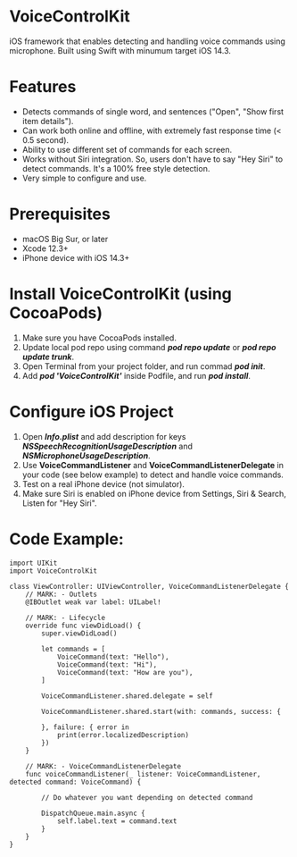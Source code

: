 # VoiceControlKit
iOS framework that enables detecting and handling voice commands using microphone. Built using Swift with minumum target iOS 14.3.

# Features
* Detects commands of single word, and sentences ("Open", "Show first item details").
* Can work both online and offline, with extremely fast response time (< 0.5 second).
* Ability to use different set of commands for each screen.
* Works without Siri integration. So, users don't have to say "Hey Siri" to detect commands. It's a 100% free style detection.
* Very simple to configure and use.

# Prerequisites
* macOS Big Sur, or later
* Xcode 12.3+
* iPhone device with iOS 14.3+

# Install VoiceControlKit (using CocoaPods)
1. Make sure you have CocoaPods installed.
2. Update local pod repo using command **<em>pod repo update</em>** or **<em>pod repo update trunk</em>**.
3. Open Terminal from your project folder, and run commad **<em>pod init</em>**.
4. Add **<em>pod 'VoiceControlKit'</em>** inside Podfile, and run **<em>pod install</em>**.

# Configure iOS Project
1. Open **<em>Info.plist</em>** and add description for keys **<em>NSSpeechRecognitionUsageDescription</em>** and <em>**NSMicrophoneUsageDescription</em>**.
2. Use **VoiceCommandListener** and **VoiceCommandListenerDelegate** in your code (see below example) to detect and handle voice commands.
3. Test on a real iPhone device (not simulator).
4. Make sure Siri is enabled on iPhone device from Settings, Siri & Search, Listen for "Hey Siri".

# Code Example:

    import UIKit
    import VoiceControlKit

    class ViewController: UIViewController, VoiceCommandListenerDelegate {
        // MARK: - Outlets
        @IBOutlet weak var label: UILabel!
    
        // MARK: - Lifecycle
        override func viewDidLoad() {
            super.viewDidLoad()
        
            let commands = [
                VoiceCommand(text: "Hello"),
                VoiceCommand(text: "Hi"),
                VoiceCommand(text: "How are you"),
            ]
        
            VoiceCommandListener.shared.delegate = self
        
            VoiceCommandListener.shared.start(with: commands, success: {
            
            }, failure: { error in
                print(error.localizedDescription)
            })
        }
    
        // MARK: - VoiceCommandListenerDelegate
        func voiceCommandListener(_ listener: VoiceCommandListener, detected command: VoiceCommand) {
        
            // Do whatever you want depending on detected command
        
            DispatchQueue.main.async {
                self.label.text = command.text
            }
        }
    }
